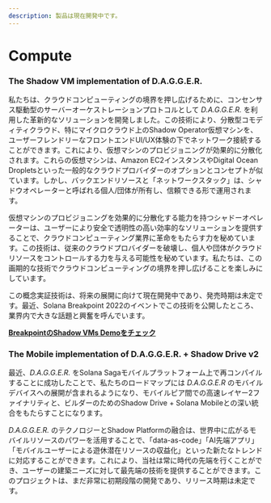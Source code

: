 ```yaml
---
description: 製品は現在開発中です。
---
```


# Compute

### **The Shadow VM implementation of D.A.G.G.E.R.**

私たちは、クラウドコンピューティングの境界を押し広げるために、コンセンサス駆動型のサーバーオーケストレーションプロトコルとして _D.A.G.G.E.R._ を利用した革新的なソリューションを開発しました。この技術により、分散型コモディティクラウド、特にマイクロクラウド上のShadow Operator仮想マシンを、ユーザーフレンドリーなフロントエンドUI/UX体験の下でネットワーク接続することができます。これにより、仮想マシンのプロビジョニングが効果的に分散化されます。これらの仮想マシンは、Amazon EC2インスタンスやDigital Ocean Dropletsといった一般的なクラウドプロバイダーのオプションとコンセプトが似ています。しかし、バックエンドリソースと「ネットワークスタック」は、シャドウオペレーターと呼ばれる個人/団体が所有し、信頼できる形で運用されます。

仮想マシンのプロビジョニングを効果的に分散化する能力を持つシャドーオペレーターは、ユーザーにより安全で透明性の高い効率的なソリューションを提供することで、クラウドコンピューティング業界に革命をもたらす力を秘めています。この技術は、従来のクラウドプロバイダーを破壊し、個人や団体がクラウドリソースをコントロールする力を与える可能性を秘めています。私たちは、この画期的な技術でクラウドコンピューティングの境界を押し広げることを楽しみにしています。

この概念実証技術は、将来の展開に向けて現在開発中であり、発売時期は未定です。最近、Solana Breakpoint 2022のイベントでこの技術を公開したところ、業界内で大きな話題と興奮を呼んでいます。

[**BreakpointのShadow VMs Demoをチェック**](../reference/breakpoint-2022-demo.md)

### **The Mobile implementation of D.A.G.G.E.R. + Shadow Drive v2**

最近、_D.A.G.G.E.R._ をSolana Sagaモバイルプラットフォーム上で再コンパイルすることに成功したことで、私たちのロードマップには _D.A.G.G.E.R_ のモバイルデバイスへの展開が含まれるようになり、モバイルピア間での高速レイヤー2ファイナリティと、ビルダーのためのShadow Drive + Solana Mobileとの深い統合をもたらすことになります。

_D.A.G.G.E.R._ のテクノロジーとShadow Platformの融合は、世界中に広がるモバイルリソースのパワーを活用することで、「data-as-code」「AI先端アプリ」「モバイルユーザーによる遊休潜在リソースの収益化」といった新たなトレンドに対応することができます。これにより、当社は常に時代の先端を行くことができ、ユーザーの建築ニーズに対して最先端の技術を提供することができます。このプロジェクトは、まだ非常に初期段階の開発であり、リリース時期は未定です。
